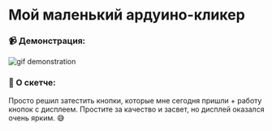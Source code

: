 # Мой маленький ардуино-кликер
<h3 align="left">📹 Демонстрация:</h3>
<img src="https://github.com/hud0shnik/arduino/blob/master/lcd/lcdClicker_26_09_21/lcd_clicker.gif" alt="gif demonstration"/>
<h3 align="left">📄 О скетче:</h3>
Просто решил затестить кнопки, которые мне сегодня пришли + работу кнопок с дисплеем. Простите за качество и засвет, но дисплей оказался очень ярким. 😅

